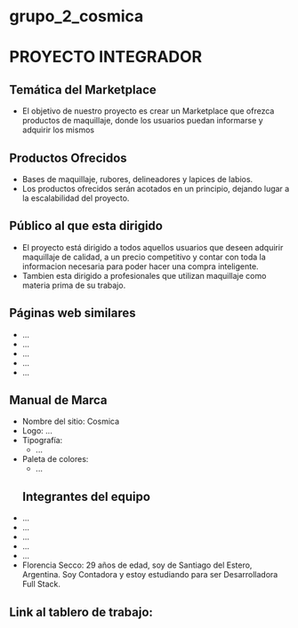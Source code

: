 # grupo_2_cosmica
# PROYECTO INTEGRADOR
## Temática del Marketplace
- El objetivo de nuestro proyecto es crear un Marketplace que ofrezca productos de maquillaje, donde los usuarios puedan informarse y adquirir los mismos  
## Productos Ofrecidos
- Bases de maquillaje, rubores, delineadores y lapices de labios.
- Los productos ofrecidos serán acotados en un principio, dejando lugar a la escalabilidad del proyecto.
## Público al que esta dirigido
- El proyecto está dirigido a todos aquellos usuarios que deseen adquirir maquillaje de calidad, a un precio competitivo y contar con toda la informacion necesaria para poder hacer una compra inteligente. 
- Tambien esta dirigido a profesionales que utilizan maquillaje como materia prima de su trabajo.
## Páginas web similares
- ...
- ...
- ...
- ...
- ...
## Manual de Marca
- Nombre del sitio: Cosmica
- Logo:  ... 
- Tipografía:
    - ...
- Paleta de colores:    
    -  ... 
  ## Integrantes del equipo
- ...
- ...
- ...
- ...
- ...
- Florencia Secco: 29 años de edad, soy de Santiago del Estero, Argentina. Soy Contadora y estoy estudiando para ser Desarrolladora Full Stack.
## Link al tablero de trabajo:
